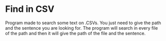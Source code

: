 # Find in CSV

Program made to search some text on .CSVs. You just need to give the path and the sentence you are looking for.
The program will search in every file of the path and then it will give the path of the file and the sentence.